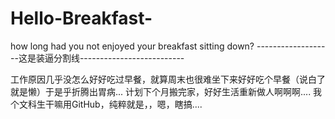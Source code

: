 # Hello-Breakfast-
how long had you not enjoyed your breakfast sitting down?
-------------------这是装逼分割线--------------------------

工作原因几乎没怎么好好吃过早餐，就算周末也很难坐下来好好吃个早餐（说白了就是懒）于是乎折腾出胃病...
计划下个月搬完家，好好生活重新做人啊啊啊....
我个文科生干嘛用GitHub，纯粹就是，，嗯，瞎搞....
